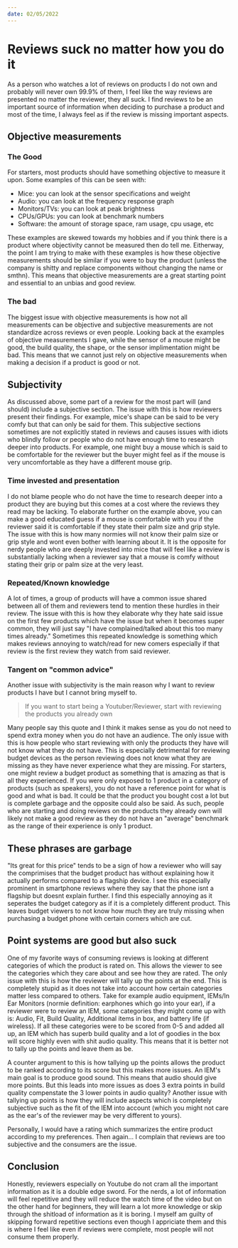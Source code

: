 ```yaml
---
date: 02/05/2022
---
```

# Reviews suck no matter how you do it
As a person who watches a lot of reviews on products I do not own and probably will never own 99.9% of them, I feel like the way reviews are presented no matter the reviewer, they all suck. I find reviews to be an important source of information when deciding to purchase a product and most of the time, I always feel as if the review is missing important aspects. 


## Objective measurements
### The Good
For starters, most products should have something objective to measure it upon. 
Some examples of this can be seen with:
- Mice: you can look at the sensor specifications and weight
- Audio: you can look at the frequency response graph
- Monitors/TVs: you can look at peak brightness 
- CPUs/GPUs: you can look at benchmark numbers
- Software: the amount of storage space, ram usage, cpu usage, etc

These examples are skewed towards my hobbies and if you think there is a product where objectivity cannot be measured then do tell me. Eitherway, the point I am trying to make with these examples is how these objective measurements should be similar if you were to buy the product (unless the company is shitty and replace components without changing the name or smthn). This means that objective measurements are a great starting point and essential to an unbias and good review. 

### The bad
The biggest issue with objective measurements is how not all measurements can be objective and subjective measurements are not standardize across reviews or even people. Looking back at the examples of objective measurements I gave, while the sensor of a mouse might be good, the build quality, the shape, or the sensor implimentation might be bad. This means that we cannot just rely on objective measurements when making a decision if a product is good or not. 


## Subjectivity
As discussed above, some part of a review for the most part will (and should) include a subjective section. The issue with this is how reviewers present their findings. For example, mice's shape can be said to be very comfy but that can only be said for them. This subjective sections sometimes are not explicitly stated in reviews and causes issues with idiots who blindly follow or people who do not have enough time to research deeper into products. For example, one might buy a mouse which is said to be comfortable for the reviewer but the buyer might feel as if the mouse is very uncomfortable as they have a different mouse grip.

### Time invested and presentation
I do not blame people who do not have the time to research deeper into a product they are buying but this comes at a cost where the reviews they read may be lacking. To elaborate further on the example above, you can make a good educated guess if a mouse is comfortable with you if the reviewer said it is comfortable if they state their palm size and grip style. The issue with this is how many normies will not know their palm size or grip style and wont even bother with learning about it. It is the opposite for nerdy people who are deeply invested into mice that will feel like a review is substantially lacking when a reviewer say that a mouse is comfy without stating their grip or palm size at the very least. 

### Repeated/Known knowledge
A lot of times, a group of products will have a common issue shared between all of them and reviewers tend to mention these hurdles in their review. The issue with this is how they elaborate why they hate said issue on the first few products which have the issue but when it becomes super common, they will just say "I have complained/talked about this too many times already." Sometimes this repeated knowledge is something which makes reviews annoying to watch/read for new comers especially if that review is the first review they watch from said reviewer.

### Tangent on "common advice"
Another issue with subjectivity is the main reason why I want to review products I have but I cannot bring myself to. 
> If you want to start being a Youtuber/Reviewer, start with reviewing the products you already own

Many people say this quote and I think it makes sense as you do not need to spend extra money when you do not have an audience. The only issue with this is how people who start reviewing with only the products they have will not know what they do not have. This is especially detrimental for reviewing budget devices as the person reviewing does not know what they are missing as they have never experience what they are missing. For starters, one might review a budget product as something that is amazing as that is all they experienced. If you were only exposed to 1 product in a category of products (such as speakers), you do not have a reference point for what is good and what is bad. It could be that the product you bought cost a lot but is complete garbage and the opposite could also be said. As such, people who are starting and doing reviews on the products they already own will likely not make a good review as they do not have an "average" benchmark as the range of their experience is only 1 product.  


## These phrases are garbage
"Its great for this price" tends to be a sign of how a reviewer who will say the comprimises that the budget product has without explaining how it actually performs compared to a flagship device. I see this especially prominent in smartphone reviews where they say that the phone isnt a flagship but doesnt explain further. I find this especially annoying as it seperates the budget category as if it is a completely different product. This leaves budget viewers to not know how much they are truly missing when purchasing a budget phone with certain corners which are cut. 


## Point systems are good but also suck
One of my favorite ways of consuming reviews is looking at different categories of which the product is rated on. This allows the viewer to see the categories which they care about and see how they are rated. The only issue with this is how the reviewer will tally up the points at the end. This is completely stupid as it does not take into account how certain categories matter less compared to others. Take for example audio equipment, IEMs/In Ear Monitors (normie definition: earphones which go into your ear), if a reviewer were to review an IEM, some categories they might come up with is: Audio, Fit, Build Quality, Additional items in box, and battery life (if wireless). If all these categories were to be scored from 0-5 and added all up, an IEM which has superb build quality and a lot of goodies in the box will score highly even with shit audio quality. This means that it is better not to tally up the points and leave them as be. 

A counter argument to this is how tallying up the points allows the product to be ranked according to its score but this makes more issues. An IEM's main goal is to produce good sound. This means that audio should give more points. But this leads into more issues as does 3 extra points in build quality compenstate the 3 lower points in audio quality? Another issue with tallying up points is how they will include aspects which is completely subjective such as the fit of the IEM into account (which you might not care as the ear's of the reviewer may be very different to yours). 

Personally, I would have a rating which summarizes the entire product according to my preferences. Then again... I complain that reviews are too subjective and the consumers are the issue. 

## Conclusion
Honestly, reviewers especially on Youtube do not cram all the important information as it is a double edge sword. For the nerds, a lot of information will feel repetitive and they will reduce the watch time of the video but on the other hand for beginners, they will learn a lot more knowledge or skip through the shitload of information as it is boring. I myself am guilty of skipping forward repetitive sections even though I appriciate them and this is where I feel like even if reviews were complete, most people will not consume them properly.